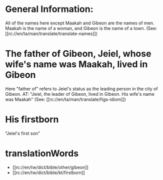 # General Information:

All of the names here except Maakah and Gibeon are the names of men. Maakah is the name of a woman, and Gibeon is the name of a town. (See: [[rc://en/ta/man/translate/translate-names]])

# The father of Gibeon, Jeiel, whose wife's name was Maakah, lived in Gibeon

Here "father of" refers to Jeiel's status as the leading person in the city of Gibeon. AT: "Jeiel, the leader of Gibeon, lived in Gibeon. His wife's name was Maakah" (See: [[rc://en/ta/man/translate/figs-idiom]])

# His firstborn

"Jeiel's first son"

# translationWords

* [[rc://en/tw/dict/bible/other/gibeon]]
* [[rc://en/tw/dict/bible/kt/firstborn]]